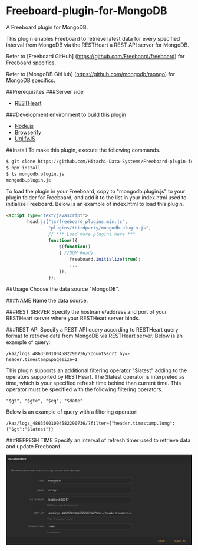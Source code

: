 # Freeboard-plugin-for-MongoDB
A Freeboard plugin for MongoDB.

This plugin enables Freeboard to retrieve latest data for every specified interval from MongoDB via the RESTHeart a REST API server for MongoDB.

Refer to [Freeboard GitHub] (https://github.com/Freeboard/freeboard) for Freeboard specifics.

Refer to [MongoDB GitHub] (https://github.com/mongodb/mongo) for MongoDB specifics.

##Prerequisites
###Server side
* [RESTHeart](http://restheart.org)

###Development environment to build this plugin
* [Node.js](https://nodejs.org/en/)
* [Browserify](http://browserify.org)
* [UglifyJS](https://github.com/mishoo/UglifyJS)


##Install
To make this plugin, execute the following commands.
```sh
$ git clone https://github.com/Hitachi-Data-Systems/Freeboard-plugin-for-MongoDB.git
$ npm install
$ ls mongodb.plugin.js
mongodb.plugin.js
```

To load the plugin in your Freeboard, copy to "mongodb.plugin.js" to your plugin folder for Freeboard, and add it to the list in your index.html used to initialize Freeboard.  Below is an example of index.html to load this plugin.
```html
<script type="text/javascript">
        head.js("js/freeboard_plugins.min.js",
                "plugins/thirdparty/mongodb.plugin.js",
                // *** Load more plugins here ***
                function(){
                    $(function()
                    { //DOM Ready
                        freeboard.initialize(true);
						...
                    });
                });
```

##Usage
Choose the data source "MongoDB".

###NAME
Name the data source.

###REST SERVER
Specify the hostname/address and port of your RESTHeart server where your RESTHeart server binds. 

###REST API
Specify a REST API query according to RESTHeart query format to retrieve data from MongoDB via RESTHeart server.  Below is an example of query:
```uri
/kaa/logs_48635001004582290736/?count&sort_by=-header.timestamp&pagesize=1
```
This plugin supports an additional filtering operator "$latest" adding to the operators supported by RESTHeart.
The $latest operator is interpreted as time, which is your specified refresh time behind than current time.
This operator must be specified with the following filtering operators.
```text
"$gt", "$gte", "$eq", "$date"
```
Below is an example of query with a filtering operator:
```text
/kaa/logs_48635001004582290736/?filter={"header.timestamp.long":{"$gt":"$latest"}}
```

###REFRESH TIME
Specify an interval of refresh timer used to retrieve data and update Freeboard.


![Add Datasource](./docs/freeboard_datasource.png)
